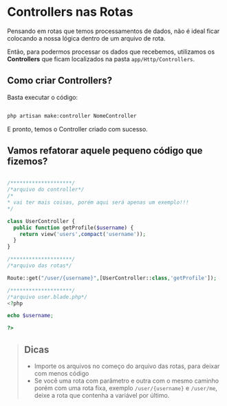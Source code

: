 # Controllers nas Rotas

Pensando em rotas que temos processamentos de dados, não é ideal ficar colocando a nossa lógica dentro de um arquivo de rota.

Então, para podermos processar os dados que recebemos, utilizamos os **Controllers** que ficam localizados na pasta `app/Http/Controllers`.

## Como criar Controllers?

Basta executar o código:

```bash

php artisan make:controller NomeController

```

E pronto, temos o Controller criado com sucesso.

## Vamos refatorar aquele pequeno código que fizemos?

```php

/********************/
/*arquivo do controller*/
/*
* vai ter mais coisas, porém aqui será apenas um exemplo!!!
*/

class UserController {
  public function getProfile($username) {
    return view('users',compact('username'));
  }
}

/********************/
/*arquivo das rotas*/

Route::get("/user/{username}",[UserController::class,'getProfile']);

/********************/
/*arquivo user.blade.php*/
<?php

echo $username;

?>
```


> ## Dicas
> - Importe os arquivos no começo do arquivo das rotas, para deixar com menos código
> - Se você uma rota com parâmetro e outra com o mesmo caminho porém com uma rota fixa, exemplo `/user/{username}` e `/user/me`, deixe a rota que contenha a variável por último.